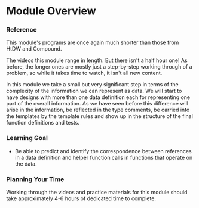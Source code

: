 # Module Overview

### Reference

This module's programs are once again much shorter than those from HtDW and Compound.

The videos this module range in length. But there isn't a half hour one! As before, the longer ones are mostly just a step-by-step working through of a problem, so while it takes time to watch, it isn't all new content.

In this module we take a small but very significant step in terms of the complexity of the information we can represent as data. We will start to have designs with more than one data definition each for representing one part of the overall information. As we have seen before this difference will arise in the information, be reflected in the type comments, be carried into the templates by the template rules and show up in the structure of the final function definitions and tests.

### Learning Goal

- Be able to predict and identify the correspondence between references in a data definition and helper function calls in functions that operate on the data.

### Planning Your Time

Working through the videos and practice materials for this module should take approximately 4-6 hours of dedicated time to complete.


